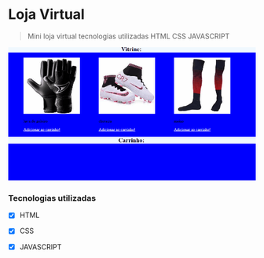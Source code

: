 # Loja Virtual
> Mini loja virtual tecnologias utilizadas HTML CSS JAVASCRIPT
<img src="https://github.com/gfranca11/Mini-loja/blob/main/Anima%C3%A7%C3%A3o.gif" alt="jogo">

### Tecnologias utilizadas

- [x] HTML
- [x] CSS
- [x] JAVASCRIPT


